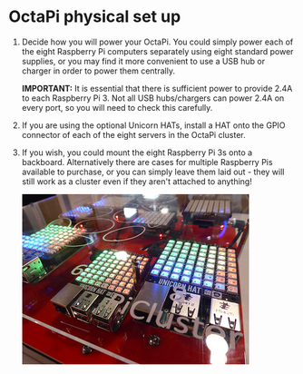 # OctaPi physical set up

1. Decide how you will power your OctaPi. You could simply power each of the eight Raspberry Pi computers separately using eight standard power supplies, or you may find it more convenient to use a USB hub or charger in order to power them centrally.

    **IMPORTANT:** It is essential that there is sufficient power to provide 2.4A to each Raspberry Pi 3. Not all USB hubs/chargers can power 2.4A on every port, so you will need to check this carefully.

1. If you are using the optional Unicorn HATs, install a HAT onto the GPIO connector of each of the eight servers in the OctaPi cluster.

1. If you wish, you could mount the eight Raspberry Pi 3s onto a backboard. Alternatively there are cases for multiple Raspberry Pis available to purchase, or you can simply leave them laid out - they will still work as a cluster even if they aren't attached to anything!

    ![OctaPi System](images/octapi-system.png)
